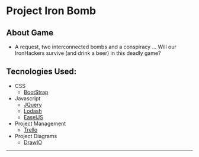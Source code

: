 # Project Iron Bomb

## About Game
* A request, two interconnected bombs and a conspiracy ... 
Will our IronHackers survive (and drink a beer) in this deadly game?

## Tecnologies Used:
- CSS
  - [BootStrap](https://getbootstrap.com/)
- Javascript
  - [JQuery](https://jquery.com/) 
  - [Lodash](https://lodash.com/)
  - [EaselJS](https://www.createjs.com/easeljs)
- Project Management
  - [Trello](https://trello.com/b/IaoeLzQF/iron-bomb-project)
- Project Diagrams
  - [DrawIO](https://www.draw.io/)
---
